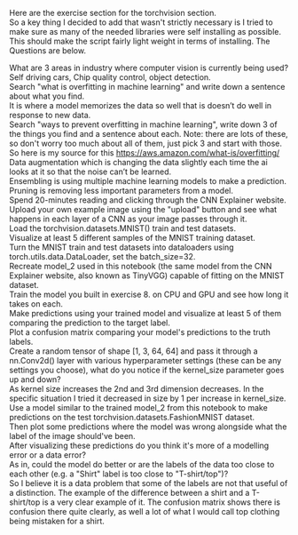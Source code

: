 <p>Here are the exercise section for the torchvision section. </br>
So a key thing I decided to add that wasn't strictly necessary is I tried to make sure as many of the needed libraries were self installing as possible. This should make the script fairly light weight in terms of installing.
The Questions are below.</p>

<p>
What are 3 areas in industry where computer vision is currently being used?</br>
Self driving cars, Chip quality control, object detection.</br>
Search "what is overfitting in machine learning" and write down a sentence about what you find.</br>
It is where a model memorizes the data so well that is doesn’t do well in response to new data.</br>
Search "ways to prevent overfitting in machine learning", write down 3 of the things you find and a sentence about each. Note: there are lots of these, so don't worry too much about all of them, just pick 3 and start with those.</br>
So here is my source for this <a href='https://aws.amazon.com/what-is/overfitting/'>https://aws.amazon.com/what-is/overfitting/</a></br>
Data augmentation which is changing the data slightly each time the ai looks at it so that the noise can’t be learned.</br>
Ensembling is using multiple machine learning models to make a prediction.</br>
Pruning is removing less important parameters from a model.</br>
Spend 20-minutes reading and clicking through the CNN Explainer website.</br>
Upload your own example image using the "upload" button and see what happens in each layer of a CNN as your image passes through it.</br>
Load the torchvision.datasets.MNIST() train and test datasets. </br>
Visualize at least 5 different samples of the MNIST training dataset. </br>
Turn the MNIST train and test datasets into dataloaders using torch.utils.data.DataLoader, set the batch_size=32. </br>
Recreate model_2 used in this notebook (the same model from the CNN Explainer website, also known as TinyVGG) capable of fitting on the MNIST dataset.</br>
Train the model you built in exercise 8. on CPU and GPU and see how long it takes on each.</br>
Make predictions using your trained model and visualize at least 5 of them comparing the prediction to the target label.</br>
Plot a confusion matrix comparing your model's predictions to the truth labels.</br>
Create a random tensor of shape [1, 3, 64, 64] and pass it through a nn.Conv2d() layer with various hyperparameter settings (these can be any settings you choose), what do you notice if the kernel_size parameter goes up and down?</br>
As kernel size increases the 2nd and 3rd dimension decreases. In the specific situation I tried it decreased in size by 1 per increase in kernel_size.</br>
Use a model similar to the trained model_2 from this notebook to make predictions on the test torchvision.datasets.FashionMNIST dataset.</br>
Then plot some predictions where the model was wrong alongside what the label of the image should've been.</br>
After visualizing these predictions do you think it's more of a modelling error or a data error?</br>
As in, could the model do better or are the labels of the data too close to each other (e.g. a "Shirt" label is too close to "T-shirt/top")?</br>
So I believe it is a data problem that some of the labels are not that useful of a distinction. The example of the difference between a shirt and a T-shirt/top is a very clear example of it. The confusion matrix shows there is confusion there quite clearly, as well a lot of what I would call top clothing being mistaken for a shirt.</br>
</p>
